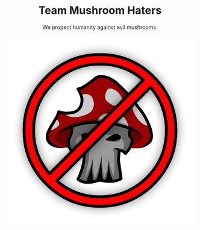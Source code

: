<h1 align=center>Team Mushroom Haters</h1>
<p align=center>We propect humanity against evil mushrooms.</p>
<img src="branding/Logo.png" alt="Logo" align=center/>
